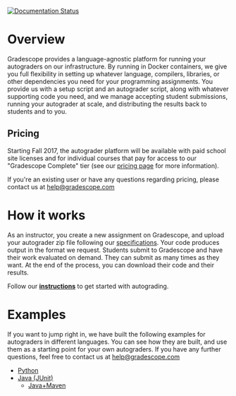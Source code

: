 [![Documentation Status](https://readthedocs.org/projects/gradescope-autograders/badge/?version=latest)](https://gradescope-autograders.readthedocs.org/en/latest/?badge=latest)

# Overview

Gradescope provides a language-agnostic platform for running your
autograders on our infrastructure. By running in Docker containers, we
give you full flexibility in setting up whatever language, compilers,
libraries, or other dependencies you need for your programming
assignments. You provide us with a setup script and an autograder
script, along with whatever supporting code you need, and we manage
accepting student submissions, running your autograder at scale, and
distributing the results back to students and to you.

## Pricing

Starting Fall 2017, the autograder platform will be available with
paid school site licenses and for individual courses that pay for
access to our "Gradescope Complete" tier (see our [pricing
page](https://gradescope.com/pricing) for more information).

If you're an existing user or have any questions regarding pricing,
please contact us at [help@gradescope.com](mailto:help@gradescope.com)

# How it works

As an instructor, you create a new assignment on Gradescope, and
upload your autograder zip file following our
[specifications](https://gradescope-autograders.readthedocs.io/en/latest/specs/). Your code produces output in the format we
request. Students submit to Gradescope and have their work evaluated
on demand. They can submit as many times as they want. At the end of
the process, you can download their code and their results.

Follow our **[instructions](https://gradescope-autograders.readthedocs.io/en/latest/getting_started/)** to get started with
autograding.

# Examples

If you want to jump right in, we have built the following examples for
autograders in different languages. You can see how they are built,
and use them as a starting point for your own autograders. If you have
any further questions, feel free to contact us at
[help@gradescope.com](mailto:help@gradescope.com)

- [Python](python/)
- [Java (JUnit)](java/)
  - [Java+Maven](java-mvn/)
